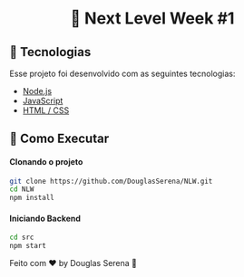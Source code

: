 <h1 align="center">
  🚀 Next Level Week #1
</h1>

## :rocket: Tecnologias

Esse projeto foi desenvolvido com as seguintes tecnologias:

- [Node.js](https://nodejs.org/en/)
- [JavaScript](https://reactjs.org)
- [HTML / CSS](https://facebook.github.io/react-native/)

## 🔖 Como Executar

#### Clonando o projeto
```sh
git clone https://github.com/DouglasSerena/NLW.git
cd NLW
npm install
```
#### Iniciando Backend
```sh
cd src
npm start
```

Feito com ♥ by Douglas Serena :rocket:
